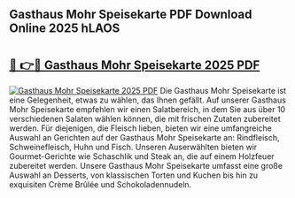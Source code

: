 ## Gasthaus Mohr Speisekarte PDF Download Online 2025 hLAOS

# <h2><a href="http://gc6ltgh.nevu.top/?p=Gasthaus+Mohr+Speisekarte">🔗 👉🔴 Gasthaus Mohr Speisekarte 2025 PDF</a></h2>

[![Gasthaus Mohr Speisekarte 2025 PDF](https://i.imgur.com/dBaPXMq.png)](http://gc6ltgh.nevu.top/?p=Gasthaus+Mohr+Speisekarte)
Die Gasthaus Mohr Speisekarte ist eine Gelegenheit, etwas zu wählen, das Ihnen gefällt. Auf unserer Gasthaus Mohr Speisekarte empfehlen wir einen Salatbereich, in dem Sie aus über 10 verschiedenen Salaten wählen können, die mit frischen Zutaten zubereitet werden. Für diejenigen, die Fleisch lieben, bieten wir eine umfangreiche Auswahl an Gerichten auf der Gasthaus Mohr Speisekarte an: Rindfleisch, Schweinefleisch, Huhn und Fisch. Unseren Auserwählten bieten wir Gourmet-Gerichte wie Schaschlik und Steak an, die auf einem Holzfeuer zubereitet werden. Unsere Gasthaus Mohr Speisekarte umfasst eine große Auswahl an Desserts, von klassischen Torten und Kuchen bis hin zu exquisiten Crème Brûlée und Schokoladennudeln.
